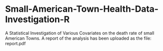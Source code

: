 # Small-American-Town-Health-Data-Investigation-R
A Statistical Investigation of Various Covariates on the death rate of small American Towns.
A report of the analysis has been uploaded as the file: report.pdf
